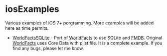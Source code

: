 iosExamples
===========

Various examples of iOS 7+ porgramming. More examples will be added here as time permits.

* [WorldFactsSQLite](https://github.com/muquit/iosExamples/tree/master/WorldFactsSQLite) - Port of [WorldFacts](https://github.com/kharrison/CodeExamples/tree/master/WorldFacts) to use SQLite and [FMDB](https://github.com/ccgus/fmdb). Original  [WorldFacts](https://github.com/kharrison/CodeExamples/tree/master/WorldFacts) uses Core Data with plist file. It is a complete example. If you find any bugs, please let me know.
